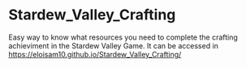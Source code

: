 # Stardew_Valley_Crafting
Easy way to know what resources you need to complete the crafting achieviment in the Stardew Valley Game.
It can be accessed in https://eloisam10.github.io/Stardew_Valley_Crafting/
